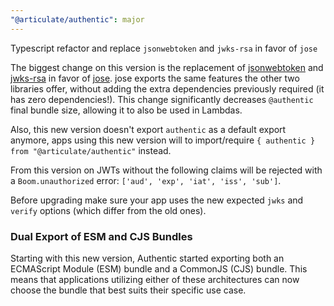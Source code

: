 ```yaml
---
"@articulate/authentic": major
---
```


Typescript refactor and replace `jsonwebtoken` and `jwks-rsa` in favor of `jose`

The biggest change on this version is the replacement of [jsonwebtoken](https://github.com/auth0/node-jsonwebtoken) and [jwks-rsa](https://github.com/auth0/node-jwks-rsa) in favor of [jose](https://github.com/panva/jose). jose exports the same features the other two libraries offer, without adding the extra dependencies previously required (it has zero dependencies!). This change significantly decreases `@authentic` final bundle size, allowing it to also be used in Lambdas.

Also, this new version doesn't export `authentic` as a default export anymore, apps using this new version will to import/require `{ authentic } from "@articulate/authentic"` instead.

From this version on JWTs without the following claims will be rejected with a `Boom.unauthorized` error: `['aud', 'exp', 'iat', 'iss', 'sub']`.

Before upgrading make sure your app uses the new expected `jwks` and `verify` options (which differ from the old ones).

### Dual Export of ESM and CJS Bundles

Starting with this new version, Authentic started exporting both an ECMAScript Module (ESM) bundle and a CommonJS (CJS) bundle. This means that applications utilizing either of these architectures can now choose the bundle that best suits their specific use case.
